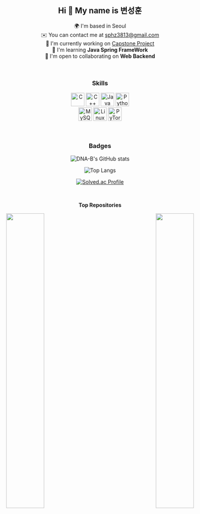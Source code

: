 <div align="center">
  
Hi 👋 My name is 변성훈  
---------------------
  
 🌍  I'm based in Seoul  
 ✉️  You can contact me at [sphz3813@gmail.com](mailto:sphz3813@gmail.com)  
 🚀  I'm currently working on [Capstone Project](http://github.com/DNA-B/CAPSTONE)  
 🧠  I'm learning **Java Spring FrameWork**  
 🤝  I'm open to collaborating on **Web Backend**  

<br>

### Skills

<p align="center">
  <a href="https://docs.microsoft.com/en-us/cpp/?view=msvc-170" target="_blank" rel="noreferrer"><img src="https://raw.githubusercontent.com/danielcranney/readme-generator/main/public/icons/skills/c-colored.svg" width="36" height="36" alt="C" /></a>
  <a href="https://docs.microsoft.com/en-us/cpp/?view=msvc-170" target="_blank" rel="noreferrer"><img src="https://raw.githubusercontent.com/danielcranney/readme-generator/main/public/icons/skills/cplusplus-colored.svg" width="36" height="36" alt="C++" /></a>
  <a href="https://www.oracle.com/java/" target="_blank" rel="noreferrer"><img src="https://raw.githubusercontent.com/danielcranney/readme-generator/main/public/icons/skills/java-colored.svg" width="36" height="36" alt="Java" /></a>
  <a href="https://www.python.org/" target="_blank" rel="noreferrer"><img src="https://raw.githubusercontent.com/danielcranney/readme-generator/main/public/icons/skills/python-colored.svg" width="36" height="36" alt="Python" /></a>
  <br>
  <a href="https://www.mysql.com/" target="_blank" rel="noreferrer"><img src="https://raw.githubusercontent.com/danielcranney/readme-generator/main/public/icons/skills/mysql-colored.svg" width="36" height="36" alt="MySQL" /></a>
  <a href="https://www.linux.org" target="_blank" rel="noreferrer"><img src="https://raw.githubusercontent.com/danielcranney/readme-generator/main/public/icons/skills/linux-colored.svg" width="36" height="36" alt="Linux" /></a>
  <a href="https://pytorch.org/" target="_blank" rel="noreferrer"><img src="https://raw.githubusercontent.com/danielcranney/readme-generator/main/public/icons/skills/pytorch-colored.svg" width="36" height="36" alt="PyTorch" /></a>
</p>

<br>

### Badges

![DNA-B's GitHub stats](https://github-readme-stats.vercel.app/api?username=DNA-B&show_icons=true&theme=onedark)  

![Top Langs](https://github-readme-stats.vercel.app/api/top-langs/?username=DNA-B&layout=compact&theme=onedark)  
  
[![Solved.ac Profile](http://mazassumnida.wtf/api/generate_badge?boj=dna_b)](https://solved.ac/dna_b)

<br>

<b>Top Repositories</b>

<div width="100%" align="center"><a href="https://github.com/DNA-B/Linux-Lightning_Land" align="left"><img align="left" width="45%" src="https://github-readme-stats.vercel.app/api/pin/?username=DNA-B&repo=Linux-Lightning_Land&title_color=0891b2&text_color=ffffff&icon_color=0891b2&bg_color=1c1917&hide_border=true&locale=en" /></a><a href="https://github.com/DNA-B/Problem_Solving" align="right"><img align="right" width="45%" src="https://github-readme-stats.vercel.app/api/pin/?username=DNA-B&repo=Problem_Solving&title_color=0891b2&text_color=ffffff&icon_color=0891b2&bg_color=1c1917&hide_border=true&locale=en" /></a></div><br /><br /><br /><br /><br /><br /><br />

</div>
